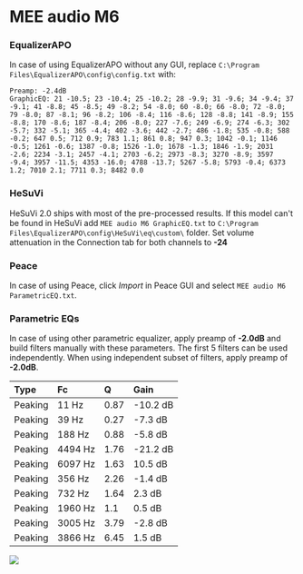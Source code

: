 # MEE audio M6

### EqualizerAPO
In case of using EqualizerAPO without any GUI, replace `C:\Program Files\EqualizerAPO\config\config.txt`
with:
```
Preamp: -2.4dB
GraphicEQ: 21 -10.5; 23 -10.4; 25 -10.2; 28 -9.9; 31 -9.6; 34 -9.4; 37 -9.1; 41 -8.8; 45 -8.5; 49 -8.2; 54 -8.0; 60 -8.0; 66 -8.0; 72 -8.0; 79 -8.0; 87 -8.1; 96 -8.2; 106 -8.4; 116 -8.6; 128 -8.8; 141 -8.9; 155 -8.8; 170 -8.6; 187 -8.4; 206 -8.0; 227 -7.6; 249 -6.9; 274 -6.3; 302 -5.7; 332 -5.1; 365 -4.4; 402 -3.6; 442 -2.7; 486 -1.8; 535 -0.8; 588 -0.2; 647 0.5; 712 0.9; 783 1.1; 861 0.8; 947 0.3; 1042 -0.1; 1146 -0.5; 1261 -0.6; 1387 -0.8; 1526 -1.0; 1678 -1.3; 1846 -1.9; 2031 -2.6; 2234 -3.1; 2457 -4.1; 2703 -6.2; 2973 -8.3; 3270 -8.9; 3597 -9.4; 3957 -11.5; 4353 -16.0; 4788 -13.7; 5267 -5.8; 5793 -0.4; 6373 1.2; 7010 2.1; 7711 0.3; 8482 0.0
```

### HeSuVi
HeSuVi 2.0 ships with most of the pre-processed results. If this model can't be found in HeSuVi add
`MEE audio M6 GraphicEQ.txt` to `C:\Program Files\EqualizerAPO\config\HeSuVi\eq\custom\` folder.
Set volume attenuation in the Connection tab for both channels to **-24**

### Peace
In case of using Peace, click *Import* in Peace GUI and select `MEE audio M6 ParametricEQ.txt`.

### Parametric EQs
In case of using other parametric equalizer, apply preamp of **-2.0dB** and build filters manually
with these parameters. The first 5 filters can be used independently.
When using independent subset of filters, apply preamp of **-2.0dB**.

| Type    | Fc      |    Q | Gain     |
|:--------|:--------|:-----|:---------|
| Peaking | 11 Hz   | 0.87 | -10.2 dB |
| Peaking | 39 Hz   | 0.27 | -7.3 dB  |
| Peaking | 188 Hz  | 0.88 | -5.8 dB  |
| Peaking | 4494 Hz | 1.76 | -21.2 dB |
| Peaking | 6097 Hz | 1.63 | 10.5 dB  |
| Peaking | 356 Hz  | 2.26 | -1.4 dB  |
| Peaking | 732 Hz  | 1.64 | 2.3 dB   |
| Peaking | 1960 Hz | 1.1  | 0.5 dB   |
| Peaking | 3005 Hz | 3.79 | -2.8 dB  |
| Peaking | 3866 Hz | 6.45 | 1.5 dB   |

![](https://raw.githubusercontent.com/jaakkopasanen/AutoEq/master/results/rtings/avg/MEE%20audio%20M6/MEE%20audio%20M6.png)